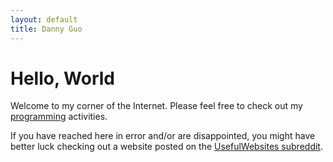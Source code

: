 ```yaml
---
layout: default
title: Danny Guo
---
```


# Hello, World
Welcome to my corner of the Internet. Please feel free to check out my
[programming](/projects) activities.

If you have reached here in error and/or are disappointed, you might have
better luck checking out a website posted on the [UsefulWebsites
subreddit](https://www.reddit.com/r/UsefulWebsites/).
